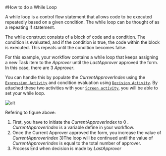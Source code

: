 ﻿#How to do a While Loop

A while loop is a control flow statement that allows code to be executed repeatedly based on a given condition. The while loop can be thought of as a repeating if statement.

The while construct consists of a block of code and a condition. The condition is evaluated, and if the condition is true, the code within the block is executed. This repeats until the condition becomes false. 

For this example, your workflow contains a while loop that keeps assigning a new Task item to the *Approver* until the *LastApprover* approved the form. In this case, there are 3 *Approver*.

You can handle this by populate the *CurrentApproverIndex* using the [`Expression Activity`](ExpressionActivity.html) and condition evaluation using [`Decision Activity`](DecisionActivity.html). By attached these two activities with your [`Screen activity`](ScreenActivity.html), you will be able to set your while loop.

![alt](http://i.imgur.com/cukPzj2.png)

Refering to figure above:
1) First, you have to initiate the *CurrentApproverIndex* to 0 . *CurrentApproverIndex* is a variable define in your workflow.
2) Once the Current Approver approved the form, you increase the value of *CurrentApproverIndex*
3)The loop will be continued until the value of *CurrentApproverIndex* is equal to the total number of approver. 
4) Process End when decision is made by *LastApprover*


 